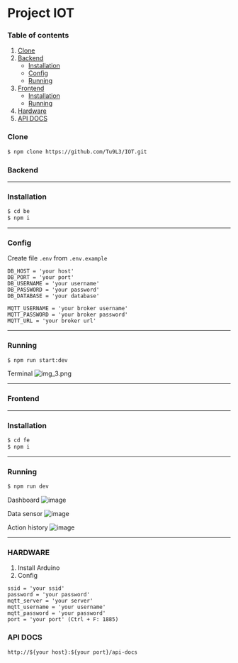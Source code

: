 # Project IOT
### Table of contents

1. [Clone](#clone)
2. [Backend](#backend)
    - [Installation](#installation)
    - [Config](#config)
    - [Running](#running)
3. [Frontend](#frontend)
    - [Installation](#installation-1)
    - [Running](#running-1)
4. [Hardware](#hardware)
5. [API DOCS](#api-docs)
### Clone

```bash
$ npm clone https://github.com/Tu9L3/IOT.git
```

### Backend

---
### Installation
```bash
$ cd be
$ npm i
```
---
### Config
Create file `.env` from `.env.example`
```
DB_HOST = 'your host'
DB_PORT = 'your port'
DB_USERNAME = 'your username'
DB_PASSWORD = 'your password'
DB_DATABASE = 'your database'

MQTT_USERNAME = 'your broker username'
MQTT_PASSWORD = 'your broker password'
MQTT_URL = 'your broker url'
```

---
### Running
```bash
$ npm run start:dev
```
Terminal
![img_3.png](img_3.png)

---
### Frontend

---
### Installation
```bash
$ cd fe
$ npm i
```

---
### Running
```bash
$ npm run dev
```
Dashboard
![image](https://github.com/hhd182/IoT/assets/82596802/21fc16ba-c19d-4a39-b2cc-a140913781c8)

Data sensor
![image](https://github.com/hhd182/IoT/assets/82596802/ffda50b8-a73d-4592-9c2c-e331a914188e)

Action history
![image](https://github.com/hhd182/IoT/assets/82596802/30240fda-cfdc-4129-8e51-637a44e4123b)

---
### HARDWARE
1. Install Arduino
2. Config


```
ssid = 'your ssid'
password = 'your password'
mqtt_server = 'your server'
mqtt_username = 'your username'
mqtt_password = 'your password'
port = 'your port' (Ctrl + F: 1885)
```

### API DOCS
```
http://${your host}:${your port}/api-docs
```
